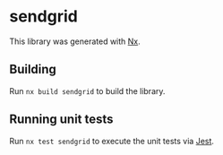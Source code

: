 # sendgrid

This library was generated with [Nx](https://nx.dev).

## Building

Run `nx build sendgrid` to build the library.

## Running unit tests

Run `nx test sendgrid` to execute the unit tests via [Jest](https://jestjs.io).
